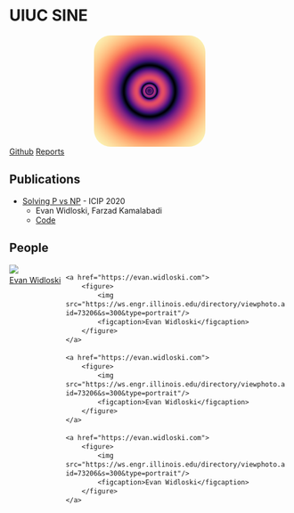 # UIUC SINE

<img src="logo.png" style="margin: auto; display: block; border-radius: 30px;" width="200px">

<nav>
<span><a href="https://github.com/uiuc-sine">Github</a></span>
<span><a href="reports">Reports</a></span>
</nav>


## Publications

- [Solving P vs NP](http://example.com) - ICIP 2020
    - Evan Widloski, Farzad Kamalabadi
    - [Code](http://github.com/UIUC-SINE/mas)

## People
<style>
    .grid {
        display: grid; 
        grid-template-columns: auto auto auto;
        grid-gap: 1ch;
    }
    .grid figure {
        margin: auto;
    }
</style>
<div class="grid">
    <a href="https://evan.widloski.com">
        <figure>
            <img src="https://ws.engr.illinois.edu/directory/viewphoto.aspx?id=73206&s=300&type=portrait"/>
            <figcaption>Evan Widloski</figcaption>
        </figure>
    </a>

    <a href="https://evan.widloski.com">
        <figure>
            <img src="https://ws.engr.illinois.edu/directory/viewphoto.aspx?id=73206&s=300&type=portrait"/>
            <figcaption>Evan Widloski</figcaption>
        </figure>
    </a>

    <a href="https://evan.widloski.com">
        <figure>
            <img src="https://ws.engr.illinois.edu/directory/viewphoto.aspx?id=73206&s=300&type=portrait"/>
            <figcaption>Evan Widloski</figcaption>
        </figure>
    </a>

    <a href="https://evan.widloski.com">
        <figure>
            <img src="https://ws.engr.illinois.edu/directory/viewphoto.aspx?id=73206&s=300&type=portrait"/>
            <figcaption>Evan Widloski</figcaption>
        </figure>
    </a>
</div>
